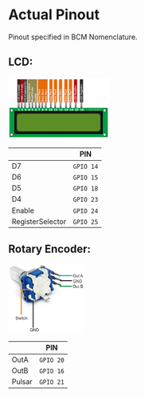 # Actual Pinout
Pinout specified in BCM Nomenclature.

## LCD:
<img src="./lcd_schem.png" alt="LCD" width="40%"/>

|                |PIN                            |
|----------------|-------------------------------|
|D7								|`GPIO 14`            |
|D6								|`GPIO 15`            |
|D5								|`GPIO 18`|
|D4								|`GPIO 23`|
|Enable								|`GPIO 24`|
|RegisterSelector								|`GPIO 25`|




## Rotary Encoder:
<img src="./rotary_schem.png" alt="Rotary" width="30%"/>

|                |PIN                            |
|----------------|-------------------------------|
|OutA								|`GPIO 20`|
|OutB								|`GPIO 16`|
|Pulsar								|`GPIO 21`|
